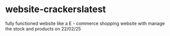 # website-crackerslatest
fully functioned website like a E - commerce shopping website with manage the stock and products on 22/02/25
